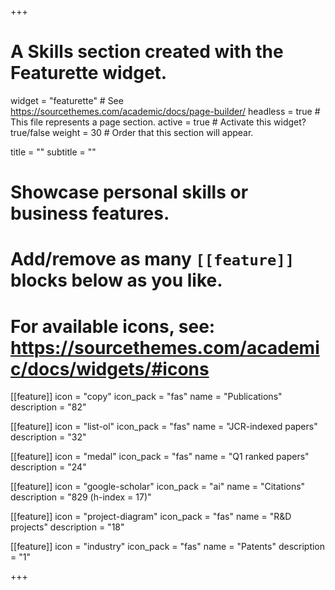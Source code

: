 +++
# A Skills section created with the Featurette widget.
widget = "featurette"  # See https://sourcethemes.com/academic/docs/page-builder/
headless = true  # This file represents a page section.
active = true  # Activate this widget? true/false
weight = 30  # Order that this section will appear.

title = ""
subtitle = ""

# Showcase personal skills or business features.
# 
# Add/remove as many `[[feature]]` blocks below as you like.
# 
# For available icons, see: https://sourcethemes.com/academic/docs/widgets/#icons


[[feature]]
  icon = "copy"
  icon_pack = "fas"
  name = "Publications"
  description = "82"  
  
[[feature]]
  icon = "list-ol"
  icon_pack = "fas"
  name = "JCR-indexed papers"
  description = "32"  
    
[[feature]]
  icon = "medal"
  icon_pack = "fas"
  name = "Q1 ranked papers"
  description = "24"
    
[[feature]]
  icon = "google-scholar"
  icon_pack = "ai"
  name = "Citations"
  description = "829 (h-index = 17)"
  
[[feature]]
  icon = "project-diagram"
  icon_pack = "fas"
  name = "R&D projects"
  description = "18"
  
[[feature]]
  icon = "industry"
  icon_pack = "fas"
  name = "Patents"
  description = "1"
  
      
+++
